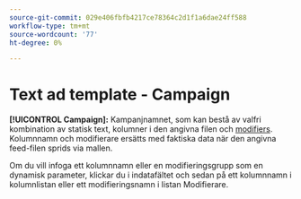 ```yaml
---
source-git-commit: 029e406fbfb4217ce78364c2d1f1a6dae24ff588
workflow-type: tm+mt
source-wordcount: '77'
ht-degree: 0%

---
```

# Text ad template - Campaign

**[!UICONTROL Campaign]:** Kampanjnamnet, som kan bestå av valfri kombination av statisk text, kolumner i den angivna filen och [modifiers](/help/search-social-commerce/campaign-management/inventory-feeds/modifiers-manage.md). Kolumnnamn och modifierare ersätts med faktiska data när den angivna feed-filen sprids via mallen.

Om du vill infoga ett kolumnnamn eller en modifieringsgrupp som en dynamisk parameter, klickar du i indatafältet och sedan på ett kolumnnamn i kolumnlistan eller ett modifieringsnamn i listan Modifierare.
